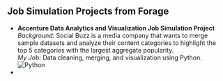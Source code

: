 ## Job Simulation Projects from Forage

* **Accenture Data Analytics and Visualization Job Simulation Project**<br>
  *Background:* Social Buzz is a media company that wants to merge sample datasets and analyze their content categories to highlight the top 5 categories with the largest aggregate popularity.<br>
  *My Job:* Data cleaning, merging, and visualization using Python. ![Python](https://img.shields.io/badge/Python-3776AB?style=flat&logo=python&logoColor=white)
* 
